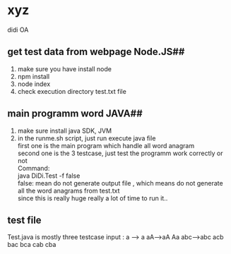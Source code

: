 # xyz
didi OA

## get test data from webpage  Node.JS##
1.  make sure you have install node  
2.  npm install  
3.  node index  
4.  check execution directory test.txt file  

##  main programm word   JAVA##
1. make sure install java SDK, JVM  
2. in the runme.sh script, just run execute java file   
   first one is the main program which handle all word anagram  
   second one is the 3 testcase, just test the programm work correctly or not  
   Command:   
     java  DiDi.Test  -f false  
    false: mean do not generate output file , which means do not generate all the word anagrams from test.txt  
    since this is really huge really a lot of time to run it..
## test file ##
  Test.java is mostly three testcase
   input : a  --> a
           aA-->aA  Aa
           abc-->abc  acb  bac  bca  cab  cba
